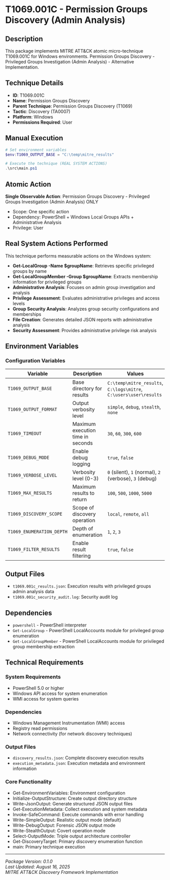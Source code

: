 # T1069.001C - Permission Groups Discovery (Admin Analysis)

## Description
This package implements MITRE ATT&CK atomic micro-technique T1069.001C for Windows environments. Permission Groups Discovery - Privileged Groups Investigation (Admin Analysis) - Alternative Implementation.

## Technique Details
- **ID**: T1069.001C
- **Name**: Permission Groups Discovery
- **Parent Technique**: Permission Groups Discovery (T1069)
- **Tactic**: Discovery (TA0007)
- **Platform**: Windows
- **Permissions Required**: User

## Manual Execution
```powershell
# Set environment variables
$env:T1069_OUTPUT_BASE = "C:\temp\mitre_results"

# Execute the technique (REAL SYSTEM ACTIONS)
.\src\main.ps1
```

## Atomic Action
**Single Observable Action**: Permission Groups Discovery - Privileged Groups Investigation (Admin Analysis) ONLY
- Scope: One specific action
- Dependency: PowerShell + Windows Local Groups APIs + Administrative Analysis
- Privilege: User

## Real System Actions Performed
This technique performs measurable actions on the Windows system:
- **Get-LocalGroup -Name $groupName**: Retrieves specific privileged groups by name
- **Get-LocalGroupMember -Group $groupName**: Extracts membership information for privileged groups
- **Administrative Analysis**: Focuses on admin group investigation and analysis
- **Privilege Assessment**: Evaluates administrative privileges and access levels
- **Group Security Analysis**: Analyzes group security configurations and memberships
- **File Creation**: Generates detailed JSON reports with administrative analysis
- **Security Assessment**: Provides administrative privilege risk analysis

## Environment Variables

### Configuration Variables
| Variable | Description | Values | Default | Required |
|----------|-------------|---------|---------|----------|
| `T1069_OUTPUT_BASE` | Base directory for results | `C:\temp\mitre_results`, `C:\logs\mitre`, `C:\users\user\results` | `C:\temp\mitre_results` | Yes |
| `T1069_OUTPUT_FORMAT` | Output verbosity level | `simple`, `debug`, `stealth`, `none` | `simple` | No |
| `T1069_TIMEOUT` | Maximum execution time in seconds | `30`, `60`, `300`, `600` | `300` | No |
| `T1069_DEBUG_MODE` | Enable debug logging | `true`, `false` | `false` | No |
| `T1069_VERBOSE_LEVEL` | Verbosity level (0-3) | `0` (silent), `1` (normal), `2` (verbose), `3` (debug) | `1` | No |
| `T1069_MAX_RESULTS` | Maximum results to return | `100`, `500`, `1000`, `5000` | `1000` | No |
| `T1069_DISCOVERY_SCOPE` | Scope of discovery operation | `local`, `remote`, `all` | `local` | No |
| `T1069_ENUMERATION_DEPTH` | Depth of enumeration | `1`, `2`, `3` | `1` | No |
| `T1069_FILTER_RESULTS` | Enable result filtering | `true`, `false` | `false` | No |

## Output Files
- `t1069.001c_results.json`: Execution results with privileged groups admin analysis data
- `t1069.001c_security_audit.log`: Security audit log

## Dependencies
- `powershell` - PowerShell interpreter
- `Get-LocalGroup` - PowerShell LocalAccounts module for privileged group enumeration
- `Get-LocalGroupMember` - PowerShell LocalAccounts module for privileged group membership extraction

## Technical Requirements

### System Requirements

- PowerShell 5.0 or higher
- Windows API access for system enumeration
- WMI access for system queries

### Dependencies

- Windows Management Instrumentation (WMI) access
- Registry read permissions
- Network connectivity (for network discovery techniques)

### Output Files
- `discovery_results.json`: Complete discovery execution results
- `execution_metadata.json`: Execution metadata and environment information

### Core Functionality

- Get-EnvironmentVariables: Environment configuration
- Initialize-OutputStructure: Create output directory structure
- Write-JsonOutput: Generate structured JSON output files
- Get-ExecutionMetadata: Collect execution and system metadata
- Invoke-SafeCommand: Execute commands with error handling
- Write-SimpleOutput: Realistic output mode (default)
- Write-DebugOutput: Forensic JSON output mode
- Write-StealthOutput: Covert operation mode
- Select-OutputMode: Triple output architecture controller
- Get-DiscoveryTarget: Primary discovery enumeration function
- main: Primary technique execution

---
*Package Version: 0.1.0*  
*Last Updated: August 16, 2025*  
*MITRE ATT&CK Discovery Framework Implementation*
